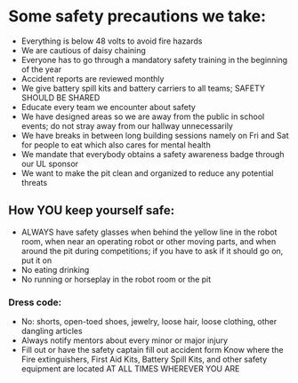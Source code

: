# Some safety precautions we take:
- Everything is below 48 volts to avoid fire hazards
- We are cautious of daisy chaining
- Everyone has to go through a mandatory safety training in the beginning of the year
- Accident reports are reviewed monthly
- We give battery spill kits and battery carriers to all teams; SAFETY SHOULD BE SHARED
- Educate every team we encounter about safety
- We have designed areas so we are away from the public in school events; do not stray away from our hallway unnecessarily
- We have breaks in between long building sessions namely on Fri and Sat for people to eat which also cares for mental health
- We mandate that everybody obtains a safety awareness badge through our UL sponsor
- We want to make the pit clean and organized to reduce any potential threats

## How YOU keep yourself safe:
- ALWAYS have safety glasses when behind the yellow line in the robot room, when near an operating robot or other moving parts, and when around the pit during competitions; if you have to ask if it should go on, put it on
- No eating drinking 
- No running or horseplay in the robot room or the pit 

### Dress code:
- No: shorts, open-toed shoes, jewelry, loose hair, loose clothing, other dangling articles
- Always notify mentors about every minor or major injury
- Fill out or have the safety captain fill out accident form 
Know where the Fire extinguishers, First Aid Kits, Battery Spill Kits, and other safety equipment are located AT ALL TIMES WHEREVER YOU ARE